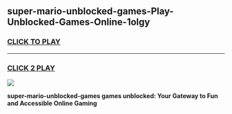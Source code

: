 
## super-mario-unblocked-games-Play-Unblocked-Games-Online-1olgy
<h3>
<a href="https://premium76.site?title=super-mario-unblocked-games&ref=25A">CLICK TO PLAY</a></h3>
<hr>

<h3>
<a href="https://premium76.site?title=super-mario-unblocked-games&ref=25A">CLICK 2 PLAY</a>
  
</h3>

<a href="https://premium76.site?title=super-mario-unblocked-games&ref=25A"><img src="https://clearcache.store/games.png"></a>


**super-mario-unblocked-games games unblocked: Your Gateway to Fun and Accessible Online Gaming**
